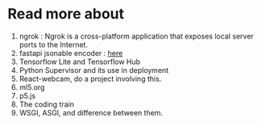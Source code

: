 # Read more about

1. ngrok : Ngrok is a cross-platform application that exposes local server ports to the Internet.
2.  fastapi jsonable encoder : [here](https://fastapi.tiangolo.com/tutorial/encoder/)
3.  Tensorflow Lite and Tensorflow Hub
4.  Python Supervisor and its use in deployment
5.  React-webcam, do a project involving this.
6.  ml5.org
7.  p5.js
8.  The coding train
9.  WSGI, ASGI, and difference between them.